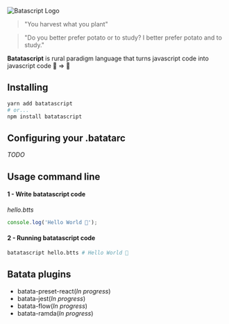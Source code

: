 ![Batascript Logo](batatascript.png)
> "You harvest what you plant"

> "Do you better prefer potato or to study? I better prefer potato and to study."

**Batatascript** is rural paradigm language that turns javascript code into javascript code 🥔 => 🍟

## Installing
```bash
yarn add batatascript
# or...
npm install batatascript
```

## Configuring your .batatarc
*TODO*

## Usage command line

#### 1 - Write batatascript code
*hello.btts*
```javascript
console.log('Hello World 🍟');
```

#### 2 - Running batatascript code
```bash
batatascript hello.btts # Hello World 🍟
```

## Batata plugins

- batata-preset-react(*In progress*)
- batata-jest(*In progress*)
- batata-flow(*In progress*)
- batata-ramda(*In progress*)
